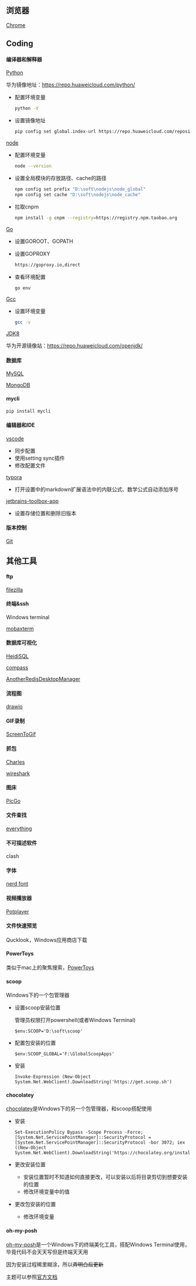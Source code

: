 ## 浏览器

[Chrome](https://www.google.cn/chrome/)

## Coding

#### 编译器和解释器

[Python](https://python.org/)

华为镜像地址：https://repo.huaweicloud.com/python/

- 配置环境变量

  ```bash
  python -V
  ```

- 设置镜像地址

  ```bash
  pip config set global.index-url https://repo.huaweicloud.com/repository/pypi/simple
  ```

[node](https://nodejs.org/)

- 配置环境变量

  ```bash
  node --version
  ```

- 设置全局模块的存放路径、cache的路径

  ```bash
  npm config set prefix "D:\soft\nodejs\node_global"
  npm config set cache "D:\soft\nodejs\node_cache"
  ```

- 拉取cnpm

  ```bash
  npm install -g cnpm --registry=https://registry.npm.taobao.org
  ```

[Go](https://studygolang.com/dl)

- 设置GOROOT、GOPATH

- 设置GOPROXY

  ```bash
  https://goproxy.io,direct
  ```

- 查看环境配置

  ```bash
  go env
  ```

[Gcc](https://sourceforge.net/projects/mingw-w64/files/)

- 设置环境变量

  ```bash
  gcc -v
  ```

[JDK8](https://www.oracle.com/java/technologies/javase/javase-jdk8-downloads.htm)

华为开源镜像站：https://repo.huaweicloud.com/openjdk/

#### 数据库

[MySQL](https://pujichun.gitee.io/2020/03/14/MySQL%E5%AE%89%E8%A3%85%E9%85%8D%E7%BD%AE/)

[MongoDB](https://pujichun.gitee.io/2020/03/14/MongoDB%E7%9A%84%E5%AE%89%E8%A3%85%E4%BB%A5%E5%8F%8A%E9%85%8D%E7%BD%AE/)

#### mycli

```bash
pip install mycli
```

#### 编辑器和IDE

[vscode](https://code.visualstudio.com/)

- 同步配置
- 使用setting sync插件
- 修改配置文件

[typora](https://www.typora.io/)

- 打开设置中的markdown扩展语法中的内联公式、数学公式自动添加序号

[jetbrains-toolbox-app](https://www.jetbrains.com/toolbox-app/)

- 设置存储位置和删除旧版本

#### 版本控制

[Git](https://git-scm.com/)

## 其他工具

#### ftp

[filezilla](https://www.filezilla.cn/)

#### 终端&ssh

Windows terminal

[mobaxterm](https://mobaxterm.mobatek.net/)

#### 数据库可视化

[HeidiSQL](https://www.heidisql.com/)

[compass](https://www.mongodb.com/try/download/compass)

[AnotherRedisDesktopManager](https://github.com/qishibo/AnotherRedisDesktopManager)

#### 流程图

[drawio](https://github.com/jgraph/drawio-desktop)

#### GIF录制

[ScreenToGif](https://github.com/NickeManarin/ScreenToGif)

#### 抓包

[Charles](https://www.charlesproxy.com/)

[wireshark](https://www.wireshark.org/)

#### 图床

[PicGo](https://github.com/Molunerfinn/PicGo)

#### 文件查找

[everything](https://www.voidtools.com/zh-cn/)

#### 不可描述软件

clash

#### 字体

[nerd font](https://github.com/ryanoasis/nerd-fonts)

#### 视频播放器

[Potplayer](https://potplayer.daum.net/?lang=zh_CN)

#### 文件快速预览

Qucklook，Windows应用商店下载

#### PowerToys

类似于mac上的聚焦搜索，[PowerToys](https://github.com/microsoft/PowerToys)

#### scoop

Windows下的一个包管理器

- 设置scoop安装位置

  管理员权限打开powershell(或者Windows Terminal)

  ```shell
  $env:SCOOP='D:\soft\scoop'
  ```

- 配置包安装的位置

  ```shell
  $env:SCOOP_GLOBAL='F:\GlobalScoopApps'
  ```

- 安装

  ```shell
  Invoke-Expression (New-Object System.Net.WebClient).DownloadString('https://get.scoop.sh')
  ```

#### chocolatey

[chocolatey](https://chocolatey.org/)是Windows下的另一个包管理器，和scoop搭配使用

- 安装

  ```shell
  Set-ExecutionPolicy Bypass -Scope Process -Force; [System.Net.ServicePointManager]::SecurityProtocol = [System.Net.ServicePointManager]::SecurityProtocol -bor 3072; iex ((New-Object System.Net.WebClient).DownloadString('https://chocolatey.org/install.ps1'))
  ```

- 更改安装位置

  - 安装位置暂时不知道如何直接更改，可以安装以后将目录剪切到想要安装的位置
  - 修改环境变量中的值

- 更改包安装的位置

  - 修改环境变量

#### oh-my-posh

[oh-my-posh](https://github.com/JanDeDobbeleer/oh-my-posh)是一个Windows下的终端美化工具，搭配Windows Terminal使用，毕竟代码不会天天写但是终端天天用

因为安装过程稀里糊涂，所以~~弄明白后更新~~

主题可以参照[官方文档](https://ohmyposh.dev/docs/themes)

